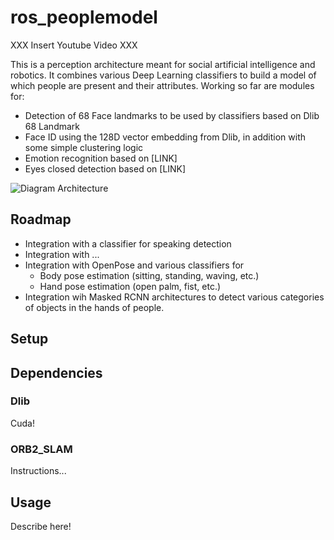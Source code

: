 # ros_peoplemodel

XXX Insert Youtube Video XXX

This is a perception architecture meant for social artificial intelligence and robotics. It combines various Deep Learning classifiers to build a model of which people are present and their attributes. Working so far are modules for:

  - Detection of 68 Face landmarks to be used by classifiers based on Dlib 68 Landmark
  - Face ID using the 128D vector embedding from Dlib, in addition with some simple clustering logic
  - Emotion recognition based on [LINK]
  - Eyes closed detection based on [LINK]

![Diagram Architecture](https://raw.githubusercontent.com/elggem/ros_slopp/master/images/arch.png)

## Roadmap
  - Integration with a classifier for speaking detection
  - Integration with ...
  - Integration with OpenPose and various classifiers for
    - Body pose estimation (sitting, standing, waving, etc.)
    - Hand pose estimation (open palm, fist, etc.)
  - Integration wih Masked RCNN architectures to detect various categories of objects in the hands of people.


## Setup


## Dependencies
### Dlib
Cuda!
### ORB2_SLAM
Instructions...



## Usage

Describe here!

